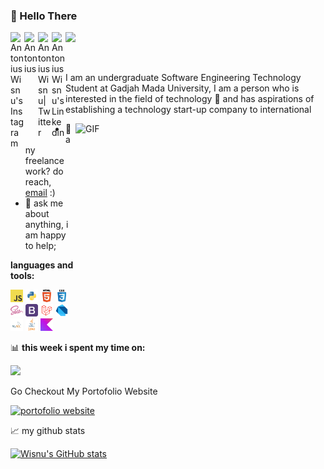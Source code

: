 

### 👋 Hello There
<a href="https://www.instagram.com/antoniuswisnu_/">
  <img align="left" alt="Antonius Wisnu's Instagram" width="22px" src="https://raw.githubusercontent.com/hussainweb/hussainweb/main/icons/instagram.png" />
</a>
<a href="discordapp.com/users/429286009511870474">
  <img align="left" alt=Antonius Wisnu's Discord" width="22px" src="https://images-eds-ssl.xboxlive.com/image?url=Q_rwcVSTCIytJ0KOzcjWTYl.n38D8jlKWXJx7NRJmQKBAEDCgtTAQ0JS02UoaiwRCHTTX1RAopljdoYpOaNfVf5nBNvbwGfyR5n4DAs0DsOwxSO9puiT_GgKqinHT8HsW8VYeiiuU1IG3jY69EhnsQ--&format=source" />
</a>
<a href="https://twitter.com/antoniuswisnuu">
  <img align="left" alt="Antonius Wisnu| Twitter" width="22px" src="https://upload.wikimedia.org/wikipedia/commons/thumb/6/6f/Logo_of_Twitter.svg/220px-Logo_of_Twitter.svg.png" />
</a>
<a href="https://www.linkedin.com/in/antonius-wisnu-bb8411224/">
  <img align="left" alt="Antonius Wisnu's Linkedin" width="22px" src="https://www.admsep.org/images/icons/linkedin.png" />
</a>

![](https://i.gifer.com/3Eqa.gif)

<br />

I am an undergraduate Software Engineering Technology Student at Gadjah Mada University, I am a person who is interested in the field of technology 👀 and has aspirations of establishing a technology start-up company to international


  <img align="right" alt="GIF" src="https://c.tenor.com/-SV9TjUGabMAAAAC/hacker-python.gif" width="400" height="320" />
  
- 💼 any freelance work? do reach, [email](antonius.kri2003@mail.ugm.ac.id) :)
- 💬 ask me about anything, i am happy to help;

**languages and tools:**  

<code><img height="20" src="https://raw.githubusercontent.com/github/explore/80688e429a7d4ef2fca1e82350fe8e3517d3494d/topics/javascript/javascript.png"></code>
<code><img height="20" src="https://raw.githubusercontent.com/github/explore/80688e429a7d4ef2fca1e82350fe8e3517d3494d/topics/python/python.png"></code>
<code><img height="20" src="https://raw.githubusercontent.com/github/explore/80688e429a7d4ef2fca1e82350fe8e3517d3494d/topics/html/html.png"></code>
<code><img height="20" src="https://raw.githubusercontent.com/github/explore/5c058a388828bb5fde0bcafd4bc867b5bb3f26f3/topics/css/css.png"></code>
<code><img height="20" src="https://raw.githubusercontent.com/github/explore/80688e429a7d4ef2fca1e82350fe8e3517d3494d/topics/sass/sass.png"></code>
<code><img height="20" src="https://raw.githubusercontent.com/github/explore/80688e429a7d4ef2fca1e82350fe8e3517d3494d/topics/bootstrap/bootstrap.png"></code>
<code><img height="20" src="https://raw.githubusercontent.com/github/explore/80688e429a7d4ef2fca1e82350fe8e3517d3494d/topics/laravel/laravel.png"></code>
<code><img height="20" src="https://raw.githubusercontent.com/github/explore/80688e429a7d4ef2fca1e82350fe8e3517d3494d/topics/dart/dart.png"></code>
<code><img height="20" src="https://raw.githubusercontent.com/github/explore/80688e429a7d4ef2fca1e82350fe8e3517d3494d/topics/mysql/mysql.png"></code>
<code><img height="20" src="https://raw.githubusercontent.com/github/explore/80688e429a7d4ef2fca1e82350fe8e3517d3494d/topics/java/java.png"></code>
<code><img height="20" src="https://raw.githubusercontent.com/github/explore/80688e429a7d4ef2fca1e82350fe8e3517d3494d/topics/kotlin/kotlin.png"></code>

📊 **this week i spent my time on:**
<!--START_SECTION:waka-->

  <img height="180em" src="https://github-readme-stats-eight-theta.vercel.app/api/top-langs/?username=antoniuswisnu&layout=compact&langs_count=8&theme=algolia"/>


<!--END_SECTION:waka-->

Go Checkout My Portofolio Website

<a href="antoniuswisnu.github.io" target="_blank"><img src="https://lh3.googleusercontent.com/vdKbcWCGwxtvvoZG5LK-rQcix_6mXl7Z2zzVil3ggiZ6hUETgtSVdbw0hrNAbRoCTCuSt_yn4EJrBS5XzILlYBxGIhMuikJ9nVt1HVA5nI76zA5ludsdTQF9t-ANf4lZPV7Wli9JzTrA8fj1wa5YAgcza7EK1Y8uqcj92Hjm1jaJJ10OJAkdaQg6oB7lKQ" alt="portofolio website" width="350" ></a>



📈 my github stats

[![Wisnu's GitHub stats](https://github-readme-stats.vercel.app/api?username=antoniuswisnu&show_icons=true&count_private=true&theme=radical)](https://github.com/antoniuswisnu/github-readme-stats)



